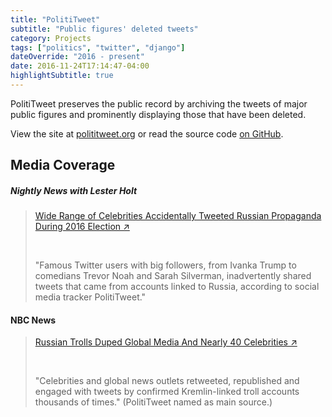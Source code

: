 ```yaml
---
title: "PolitiTweet"
subtitle: "Public figures' deleted tweets"
category: Projects
tags: ["politics", "twitter", "django"]
dateOverride: "2016 - present"
date: 2016-11-24T17:14:47-04:00
highlightSubtitle: true
---
```


PolitiTweet preserves the public record by archiving the tweets of major public figures and prominently displaying those that have been deleted.

View the site at [polititweet.org](https://polititweet.org) or read the source code [on GitHub](https://github.com/milesmcc/polititweet).

## Media Coverage

##### Nightly News with Lester Holt

> [Wide Range of Celebrities Accidentally Tweeted Russian Propaganda During 2016 Election &nearr;](https://www.nbcnews.com/nightly-news/video/wide-range-of-celebrities-accidentally-tweeted-russian-propaganda-during-2016-election-1087414339671)
> 
> <br>
>
> "Famous Twitter users with big followers, from Ivanka Trump to comedians Trevor Noah and Sarah Silverman, inadvertently shared tweets that came from accounts linked to Russia, according to social media tracker PolitiTweet."

#### NBC News

> [Russian Trolls Duped Global Media And Nearly 40 Celebrities &nearr;](https://www.nbcnews.com/tech/social-media/trump-other-politicians-celebs-shared-boosted-russian-troll-tweets-n817036)
>
> <br>
>
> "Celebrities and global news outlets retweeted, republished and engaged with tweets by confirmed Kremlin-linked troll accounts thousands of times." (PolitiTweet named as main source.)

